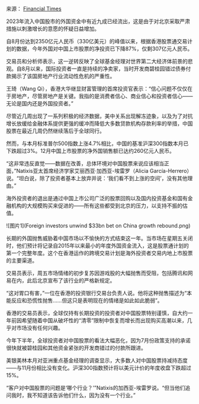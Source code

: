 来源： [Financial Times](https://www.ft.com/content/b71094b0-d974-47fb-83f2-652dd4c0d4c5)

2023年流入中国股市的外国资金中有近九成已经流出，这是由于对北京采取严肃措施以刺激增长的意愿的怀疑日益增加。

自8月份达到2350亿元人民币（330亿美元）的峰值以来，根据香港股票通交易计划的数据，今年外国对中国上市股票的净投资已下降87%，仅剩307亿元人民币。

交易员和分析师表示，这一逆转反映了全球基金经理对世界第二大经济体前景的悲观。自8月以来，国际投资者一直是持续的净卖家，当时开发商碧桂园错过债券付款揭示了该国房地产行业流动性危机的严重性。

王琦（Wang Qi），香港大华继显财富管理的首席投资官表示：“信心问题不仅仅在于房地产，尽管房地产是关键。我指的是消费者信心、商业信心和投资者信心——无论是国内还是外国投资者。”

尽管近几周出现了一系列积极的经济数据，美中关系出现解冻迹象，以及为了对抗增长放缓给金融体系提供更强的缓冲而降低大多数贷款机构存款利率的举措，中国股票在最近几周仍然继续落后于全球同行。

然而，与本月标准普尔500指数上涨4.7%相比，中国的基准沪深300指数本月已下跌超过3%。12月中国上市股票的净外国销售额已达约260亿元人民币。

“这非常违反直觉——数据在改善，总体环境对中国股票来说应该相当正面，”Natixis亚太首席经济学家艾丽西亚·加西亚-埃雷罗（Alicia García-Herrero）说。“坦白说，除了投资者基本上放弃并说：‘我们看不到上涨的空间’，没有其他理由。”

海外投资者的退出是通过中国上市公司广泛的股票回购以及国内投资基金和国有金融机构的大规模购买来促进的——所有这些都受到北京的压力，以支持不振的估值。

![图片1](Foreign investors unwind $33bn bet on China growth rebound.png)

长期的外国抛售威胁着中国市场以不愉快的方式结束这一年。当市场在星期五关闭时，他们预计将记录自2015年以来最小的年度外国资金流入，这是股票通计划的第一个完整年度。这个在香港运作的跨境交易计划是海外投资者交易内地上市股票的主要渠道。

交易员表示，周五市场情绪的初步复苏因游戏股的大幅抛售而受阻，包括腾讯和网易在内，此后北京宣布了该行业的严格新规定。

“这对胃口有害，”一位在香港的投资银行交易台负责人说。他将这种抛售描述为“本能反应和恐慌性抛售......但这只是表明现在的情绪是如此如此脆弱”。

香港的交易员表示，全球仅持有长期投资的投资者对中国股票特别谨慎，自大约一年前因希望随着中国从破坏性的“清零”限制中恢复而增长而出现购买高潮以来，几乎对市场没有任何兴趣。

今年下半年，全球投资者对中国股票的看法大幅恶化，因为7月份政策支持的承诺很快就被碧桂园和其他资金紧张的开发商错过的付款所跟进。

美银美林本月对亚洲重点基金经理的调查显示，大多数人对中国股票持减持态度——与11月份相比没有变化。沪深300指数预计将以美元计价的年度收盘下跌超过15%。

“客户对中国股票的问题是‘哪个行业？’”Natixis的加西亚-埃雷罗说。“但当他们追问我时，我不知道该告诉他们什么，因为没有一个行业。”
